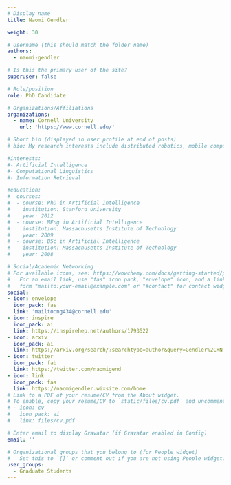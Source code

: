 ```yaml
---
# Display name
title: Naomi Gendler

weight: 30

# Username (this should match the folder name)
authors:
  - naomi-gendler

# Is this the primary user of the site?
superuser: false

# Role/position
role: PhD Candidate

# Organizations/Affiliations
organizations:
  - name: Cornell University
    url: 'https://www.cornell.edu/'

# Short bio (displayed in user profile at end of posts)
# bio: My research interests include distributed robotics, mobile computing and programmable matter.

#interests:
#- Artificial Intelligence
#- Computational Linguistics
#- Information Retrieval

#education:
#  courses:
#  - course: PhD in Artificial Intelligence
#    institution: Stanford University
#    year: 2012
#  - course: MEng in Artificial Intelligence
#    institution: Massachusetts Institute of Technology
#    year: 2009
#  - course: BSc in Artificial Intelligence
#    institution: Massachusetts Institute of Technology
#    year: 2008

# Social/Academic Networking
# For available icons, see: https://wowchemy.com/docs/getting-started/page-builder/#icons
#   For an email link, use "fas" icon pack, "envelope" icon, and a link in the
#   form "mailto:your-email@example.com" or "#contact" for contact widget.
social:
- icon: envelope
  icon_pack: fas
  link: 'mailto:ng434@cornell.edu'
- icon: inspire
  icon_pack: ai
  link: https://inspirehep.net/authors/1793522
- icon: arxiv
  icon_pack: ai
  link: https://arxiv.org/search/?searchtype=author&query=Gendler%2C+N
- icon: twitter
  icon_pack: fab
  link: https://twitter.com/naomigend
- icon: link
  icon_pack: fas
  link: https://naomigendler.wixsite.com/home
# Link to a PDF of your resume/CV from the About widget.
# To enable, copy your resume/CV to `static/files/cv.pdf` and uncomment the lines below.
# - icon: cv
#   icon_pack: ai
#   link: files/cv.pdf

# Enter email to display Gravatar (if Gravatar enabled in Config)
email: ''

# Organizational groups that you belong to (for People widget)
#   Set this to `[]` or comment out if you are not using People widget.
user_groups:
  - Graduate Students
---
```

